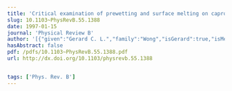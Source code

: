 ```yaml
---
title: 'Critical examination of prewetting and surface melting on caprolactam'
slug: 10.1103~PhysRevB.55.1388
date: 1997-01-15
journal: 'Physical Review B'
author: '[{"given":"Gerard C. L.","family":"Wong","isGerard":true,"isMember":true,"isFirst":false,"isCorresponding":false},{"given":"Wim H.","family":"de Jeu","isGerard":false,"isMember":false,"isFirst":false,"isCorresponding":false},{"given":"Gertjan","family":"Bögels","isGerard":false,"isMember":false,"isFirst":false,"isCorresponding":false},{"given":"Erwin P. G.","family":"van den Berg","isGerard":false,"isMember":false,"isFirst":false,"isCorresponding":false},{"given":"Piet","family":"Bennema","isGerard":false,"isMember":false,"isFirst":false,"isCorresponding":false}]'
hasAbstract: false
pdf: /pdfs/10.1103~PhysRevB.55.1388.pdf
url: http://dx.doi.org/10.1103/physrevb.55.1388


tags: ['Phys. Rev. B']
---
```

<!--truncate-->